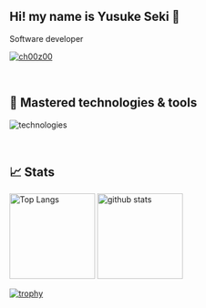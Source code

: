 ## Hi! my name is Yusuke Seki 👋
Software developer
<p>
  <a href="https://github.com/ch00z00/ch00z00/">
    <img src="https://komarev.com/ghpvc/?username=ch00z00" alt="ch00z00" />
  </a>
</p>

<br />

## 🚀 Mastered technologies & tools
<img
  alt="technologies"
  src="https://skillicons.dev/icons?theme=light&perline=10&i=html,css,js,ts,nodejs,react,nextjs,threejs,blender,tailwind,vercel,graphql,py,django,linux,docker,git,github,githubactions,vscode"
  />

<br />

## 📈 Stats
<p align="left"> 
  <img alt="Top Langs" height="150px" src="https://github-readme-stats.vercel.app/api/top-langs/?username=ch00z00&theme=gotham&layout=compact&show_icons=true" />
  <img alt="github stats" height="150px" src="https://github-readme-stats.vercel.app/api?username=ch00z00&theme=gotham" />
</p>

[![trophy](https://github-profile-trophy.vercel.app/?username=ch00z00&theme=darkhub&margin-w=10)](https://github.com/ryo-ma/github-profile-trophy)

